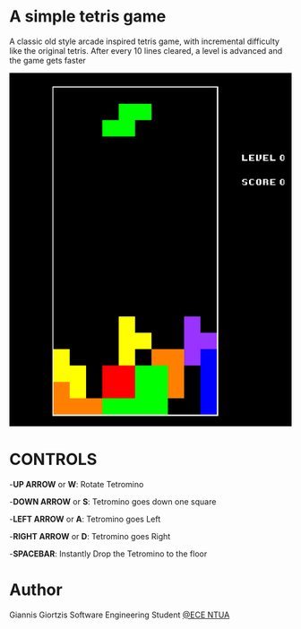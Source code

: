 # A simple tetris game
A classic old style arcade inspired tetris game, with incremental difficulty like the original tetris. After every 10 lines cleared, a level is advanced and the game gets faster

![Gameplay](https://github.com/giortzisg/retro-tetris/blob/master/game.png?raw=true)
# CONTROLS

-**UP ARROW** or **W**: Rotate Tetromino

-**DOWN ARROW** or **S**: Tetromino goes down one square

-**LEFT ARROW** or **A**: Tetromino goes Left

-**RIGHT ARROW** or **D**: Tetromino goes Right

-**SPACEBAR**: Instantly Drop the Tetromino to the floor

# Author
Giannis Giortzis Software Engineering Student [@ECE NTUA](https://www.ece.ntua.gr/)
